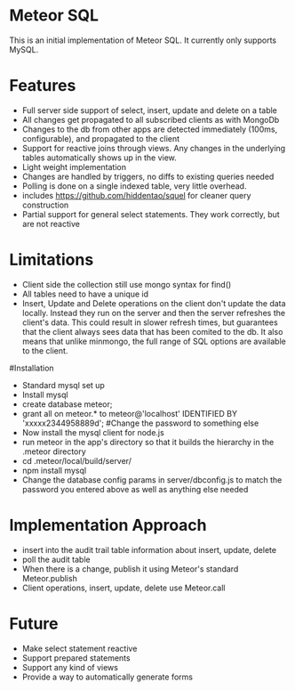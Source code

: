 Meteor SQL
==========

This is an initial implementation of Meteor SQL. It currently only supports MySQL.

# Features
* Full server side support of select, insert, update and delete on a table
* All changes get propagated to all subscribed clients as with MongoDb
* Changes to the db from other apps are detected immediately (100ms, configurable), and propagated to the client
* Support for reactive joins through views. Any changes in the underlying tables automatically shows up in the view.
* Light weight implementation
 * Changes are handled by triggers, no diffs to existing queries needed
 * Polling is done on a single indexed table, very little overhead.
* includes https://github.com/hiddentao/squel for cleaner query construction
* Partial support for general select statements. They work correctly, but are not reactive

# Limitations
* Client side the collection still use mongo syntax for find()
* All tables need to have a unique id 
* Insert, Update and Delete operations on the client don't update the data locally. Instead they run on the server and then the server refreshes the client's data. This could result in slower refresh times, but guarantees that the client always sees data that has been comited to the db. It also means that unlike minmongo, the full range of SQL options are available to the client.

#Installation

* Standard mysql set up
 * Install mysql
 * create database meteor;
 * grant all on meteor.\* to meteor@'localhost' IDENTIFIED BY 'xxxxx2344958889d'; #Change the password to something else
* Now install the mysql client for node.js
 * run meteor in the app's directory so that it builds the hierarchy in the .meteor directory
 * cd .meteor/local/build/server/
 * npm install mysql
* Change the database config params in server/dbconfig.js to match the password you entered above as well as anything else needed

# Implementation Approach
* insert into the audit trail table information about insert, update, delete
* poll the audit table
* When there is a change, publish it using Meteor's standard Meteor.publish
* Client operations, insert, update, delete use Meteor.call

# Future
* Make select statement reactive
* Support prepared statements
* Support any kind of views
* Provide a way to automatically generate forms
